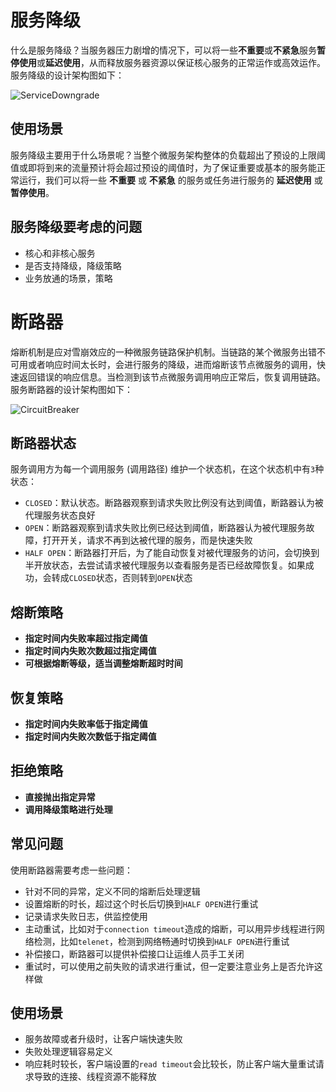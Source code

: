 # 服务降级

什么是服务降级？当服务器压力剧增的情况下，可以将一些**不重要**或**不紧急**服务**暂停使用**或**延迟使用**，从而释放服务器资源以保证核心服务的正常运作或高效运作。服务降级的设计架构图如下：

![ServiceDowngrade](C:/Users/DELL/Downloads/lemon-guide-main/images/Solution/ServiceDowngrade.png)

## 使用场景

服务降级主要用于什么场景呢？当整个微服务架构整体的负载超出了预设的上限阈值或即将到来的流量预计将会超过预设的阈值时，为了保证重要或基本的服务能正常运行，我们可以将一些 **不重要** 或 **不紧急** 的服务或任务进行服务的 **延迟使用** 或 **暂停使用**。



## 服务降级要考虑的问题

- 核心和非核心服务
- 是否支持降级，降级策略
- 业务放通的场景，策略



# 断路器

熔断机制是应对雪崩效应的一种微服务链路保护机制。当链路的某个微服务出错不可用或者响应时间太长时，会进行服务的降级，进而熔断该节点微服务的调用，快速返回错误的响应信息。当检测到该节点微服务调用响应正常后，恢复调用链路。服务断路器的设计架构图如下：

![CircuitBreaker](C:/Users/DELL/Downloads/lemon-guide-main/images/Solution/CircuitBreaker.png)



## 断路器状态

服务调用方为每一个调用服务 (调用路径) 维护一个状态机，在这个状态机中有`3`种状态：

- `CLOSED`：默认状态。断路器观察到请求失败比例没有达到阈值，断路器认为被代理服务状态良好
- `OPEN`：断路器观察到请求失败比例已经达到阈值，断路器认为被代理服务故障，打开开关，请求不再到达被代理的服务，而是快速失败
- `HALF OPEN`：断路器打开后，为了能自动恢复对被代理服务的访问，会切换到半开放状态，去尝试请求被代理服务以查看服务是否已经故障恢复。如果成功，会转成`CLOSED`状态，否则转到`OPEN`状态



## 熔断策略

- **指定时间内失败率超过指定阈值**
- **指定时间内失败次数超过指定阈值**
- **可根据熔断等级，适当调整熔断超时时间**



## 恢复策略

- **指定时间内失败率低于指定阈值**
- **指定时间内失败次数低于指定阈值**

## 拒绝策略

- **直接抛出指定异常**
- **调用降级策略进行处理**



## 常见问题

使用断路器需要考虑一些问题：

- 针对不同的异常，定义不同的熔断后处理逻辑
- 设置熔断的时长，超过这个时长后切换到`HALF OPEN`进行重试
- 记录请求失败日志，供监控使用
- 主动重试，比如对于`connection timeout`造成的熔断，可以用异步线程进行网络检测，比如`telenet`，检测到网络畅通时切换到`HALF OPEN`进行重试
- 补偿接口，断路器可以提供补偿接口让运维人员手工关闭
- 重试时，可以使用之前失败的请求进行重试，但一定要注意业务上是否允许这样做



## 使用场景

- 服务故障或者升级时，让客户端快速失败
- 失败处理逻辑容易定义
- 响应耗时较长，客户端设置的`read timeout`会比较长，防止客户端大量重试请求导致的连接、线程资源不能释放